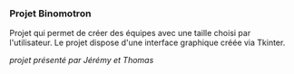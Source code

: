 ### Projet Binomotron

Projet qui permet de créer des équipes avec une taille choisi par l'utilisateur.
Le projet dispose d'une interface graphique créée via Tkinter.

*projet présenté par Jérémy et Thomas*